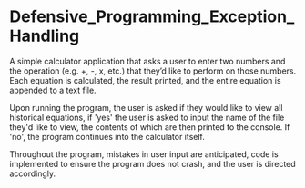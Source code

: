 # Defensive_Programming_Exception_Handling

A simple calculator application that asks a user to enter two numbers and the operation (e.g. +, -, x, etc.) that they’d like to perform on those numbers. Each equation is calculated, the result printed, and the entire equation is appended to a text file. 

Upon running the program, the user is asked if they would like to view all historical equations, if 'yes' the user is asked to input the name of the file they'd like to view, the contents of which are then printed to the console. If 'no', the program continues into the calculator itself. 

Throughout the program, mistakes in user input are anticipated, code is implemented to ensure the program does not crash, and the user is directed accordingly.
